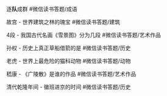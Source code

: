 逐**队**成群 #微信读书答题/成语 

故宫 - 世界建筑之林的瑰宝 #微信读书答题/建筑 

4段 - 我国古代名画《雪景图》分为几段 #微信读书答题/艺术作品

孙权 - 历史上真正草船借箭的是  #微信读书答题/历史

老虎 - 世界上最危险的猫科动物 #微信读书答题/动物

嵇康 - 《广陵散》是谁的作品 #微信读书答题/艺术作品 

清代乾隆年间 - 徽班进京的时间 #微信读书答题/历史 

